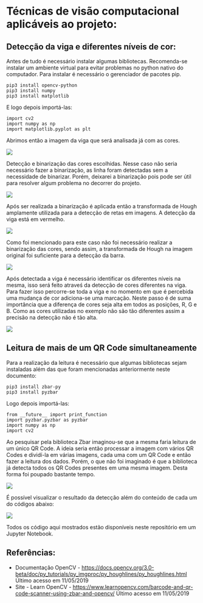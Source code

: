 # Técnicas de visão computacional aplicáveis ao projeto:

## Detecção da viga e diferentes níveis de cor:
Antes de tudo é necessário instalar algumas bibliotecas. Recomenda-se instalar um ambiente virtual para evitar problemas no python nativo do computador. Para instalar é necessário o gerenciador de pacotes pip.

```
pip3 install opencv-python
pip3 install numpy
pip3 install matplotlib
```
E logo depois importá-las:
```
import cv2
import numpy as np
import matplotlib.pyplot as plt
```
Abrimos então a imagem da viga que será analisada já com as cores.

<img src="images/openImageViga.png">

Detecção e binarização das cores escolhidas. Nesse caso não seria necessário fazer a binarização, as linha foram detectadas sem a necessidade de binarizar. Porém, deixarei a binarização pois pode ser útil para resolver algum problema no decorrer do projeto.

<img src="images/binarizeViga.png">

Após ser realizada a binarização é aplicada então a transformada de Hough amplamente utilizada para a detecção de retas em imagens. A detecção da viga está em vermelho.

<img src="images/resultBinarizeViga.png">

Como foi mencionado para este caso não foi necessário realizar a binarização das cores, sendo assim, a transformada de Hough na imagem original foi suficiente para a detecção da barra.

<img src="images/detectOriginalViga.png">

Após detectada a viga é necessário identificar os diferentes níveis na mesma, isso será feito atraveś da detecção de cores diferentes na viga.
Para fazer isso percorre-se toda a viga e no momento em que é percebida uma mudança de cor adiciona-se uma marcação. Neste passo é de suma importância que a diferença de cores seja alta em todos as posições, R, G e B. Como as cores utilizadas no exemplo  não são tão diferentes assim a precisão na detecção não é tão alta.

<img src="images/dividedViga.png">

## Leitura de mais de um QR Code simultaneamente

Para a realização da leitura é necessário que algumas bibliotecas sejam instaladas além das que foram mencionadas anteriormente neste documento:
```
pip3 install zbar-py
pip3 install pyzbar
```
Logo depois importá-las:

```
from __future__ import print_function
import pyzbar.pyzbar as pyzbar
import numpy as np
import cv2
```

Ao pesquisar pela biblioteca Zbar imaginou-se que a mesma faria leitura de um único QR Code. A ideia seria então processar a imagem com vários QR Codes e dividí-la em várias imagens, cada uma com um QR Code e então fazer a leitura dos dados. Porém, o que não foi imaginado é que a biblioteca já detecta todos os QR Codes presentes em uma mesma imagem. Desta forma foi poupado bastante tempo.

<img src="images/openQRCode.png"> 

É possível visualizar o resultado da detecção além do conteúdo de cada um do  códigos abaixo:

<img src="images/resultQRCode.png">

Todos os código aqui mostrados estão disponíveis neste repositório em um Jupyter Notebook.

## Referências:
* Documentação OpenCV - <https://docs.opencv.org/3.0-beta/doc/py_tutorials/py_imgproc/py_houghlines/py_houghlines.html> Último acesso em 11/05/2019
* Site - Learn OpenCV - <https://www.learnopencv.com/barcode-and-qr-code-scanner-using-zbar-and-opencv/> Último acesso em 11/05/2019
